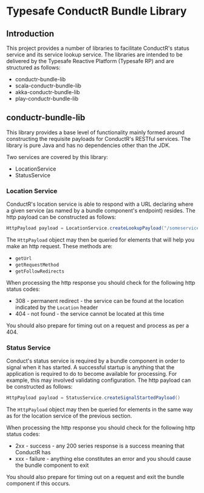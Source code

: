 # Typesafe ConductR Bundle Library

## Introduction

This project provides a number of libraries to facilitate ConductR's status service and its service lookup service. The libraries are intended to be delivered by the Typesafe Reactive Platform (Typesafe RP) and are structured as follows:

* conductr-bundle-lib
* scala-conductr-bundle-lib
* akka-conductr-bundle-lib
* play-conductr-bundle-lib

## conductr-bundle-lib

This library provides a base level of functionality mainly formed around constructing the requisite payloads for ConductR's RESTful services. The library is pure Java and has no dependencies other than the JDK.

Two services are covered by this library:

* LocationService
* StatusService

### Location Service

ConductR's location service is able to respond with a URL declaring where a given service (as named by a bundle component's endpoint) resides. The http payload can be constructed as follows:

```java
HttpPayload payload = LocationService.createLookupPayload("/someservice")
```

The `HttpPayload` object may then be queried for elements that will help you make an http request. These methods are:

* `getUrl`
* `getRequestMethod`
* `getFollowRedirects`

When processing the http response you should check for the following http status codes:

* 308 - permanent redirect - the service can be found at the location indicated by the `Location` header
* 404 - not found - the service cannot be located at this time

You should also prepare for timing out on a request and process as per a 404.

### Status Service

Conduct's status service is required by a bundle component in order to signal when it has started. A successful startup is anything that the application is required to do to become available for processing. For example, this may involved validating configuration. The http payload can be constructed as follows:

 ```java
 HttpPayload payload = StatusService.createSignalStartedPayload()
 ```

The `HttpPayload` object may then be queried for elements in the same way as for the location service of the previous section.

When processing the http response you should check for the following http status codes:

* 2xx - success - any 200 series response is a success meaning that ConductR has
* xxx - failure - anything else constitutes an error and you should cause the bundle component to exit

You should also prepare for timing out on a request and exit the bundle component if this occurs.
